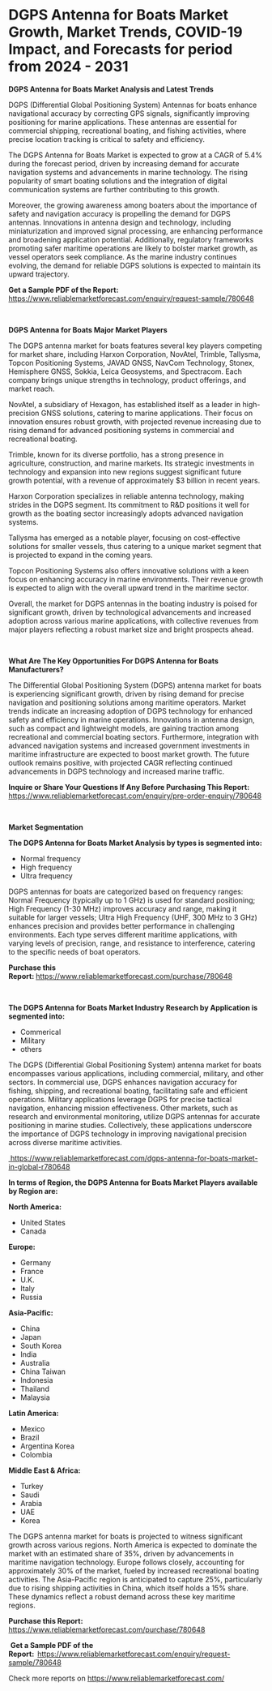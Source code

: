 <p><h1>DGPS Antenna for Boats Market Growth, Market Trends, COVID-19 Impact, and Forecasts for period from 2024 - 2031</h1></p><p><strong>DGPS Antenna for Boats Market Analysis and Latest Trends</strong></p>
<p><p>DGPS (Differential Global Positioning System) Antennas for boats enhance navigational accuracy by correcting GPS signals, significantly improving positioning for marine applications. These antennas are essential for commercial shipping, recreational boating, and fishing activities, where precise location tracking is critical to safety and efficiency.</p><p>The DGPS Antenna for Boats Market is expected to grow at a CAGR of 5.4% during the forecast period, driven by increasing demand for accurate navigation systems and advancements in marine technology. The rising popularity of smart boating solutions and the integration of digital communication systems are further contributing to this growth. </p><p>Moreover, the growing awareness among boaters about the importance of safety and navigation accuracy is propelling the demand for DGPS antennas. Innovations in antenna design and technology, including miniaturization and improved signal processing, are enhancing performance and broadening application potential. Additionally, regulatory frameworks promoting safer maritime operations are likely to bolster market growth, as vessel operators seek compliance. As the marine industry continues evolving, the demand for reliable DGPS solutions is expected to maintain its upward trajectory.</p></p>
<p><strong>Get a Sample PDF of the Report:&nbsp;</strong> <a href="https://www.reliablemarketforecast.com/enquiry/request-sample/780648?utm_campaign=1899&utm_medium=2&utm_source=Github&utm_content=ia&utm_term=30122024&utm_id=dgps-antenna-for-boats">https://www.reliablemarketforecast.com/enquiry/request-sample/780648</a></p>
<p>&nbsp;</p>
<p><strong>DGPS Antenna for Boats Major Market Players</strong></p>
<p><p>The DGPS antenna market for boats features several key players competing for market share, including Harxon Corporation, NovAtel, Trimble, Tallysma, Topcon Positioning Systems, JAVAD GNSS, NavCom Technology, Stonex, Hemisphere GNSS, Sokkia, Leica Geosystems, and Spectracom. Each company brings unique strengths in technology, product offerings, and market reach.</p><p>NovAtel, a subsidiary of Hexagon, has established itself as a leader in high-precision GNSS solutions, catering to marine applications. Their focus on innovation ensures robust growth, with projected revenue increasing due to rising demand for advanced positioning systems in commercial and recreational boating.</p><p>Trimble, known for its diverse portfolio, has a strong presence in agriculture, construction, and marine markets. Its strategic investments in technology and expansion into new regions suggest significant future growth potential, with a revenue of approximately $3 billion in recent years.</p><p>Harxon Corporation specializes in reliable antenna technology, making strides in the DGPS segment. Its commitment to R&D positions it well for growth as the boating sector increasingly adopts advanced navigation systems. </p><p>Tallysma has emerged as a notable player, focusing on cost-effective solutions for smaller vessels, thus catering to a unique market segment that is projected to expand in the coming years.</p><p>Topcon Positioning Systems also offers innovative solutions with a keen focus on enhancing accuracy in marine environments. Their revenue growth is expected to align with the overall upward trend in the maritime sector.</p><p>Overall, the market for DGPS antennas in the boating industry is poised for significant growth, driven by technological advancements and increased adoption across various marine applications, with collective revenues from major players reflecting a robust market size and bright prospects ahead.</p></p>
<p>&nbsp;</p>
<p><strong>What Are The Key Opportunities For DGPS Antenna for Boats Manufacturers?</strong></p>
<p><p>The Differential Global Positioning System (DGPS) antenna market for boats is experiencing significant growth, driven by rising demand for precise navigation and positioning solutions among maritime operators. Market trends indicate an increasing adoption of DGPS technology for enhanced safety and efficiency in marine operations. Innovations in antenna design, such as compact and lightweight models, are gaining traction among recreational and commercial boating sectors. Furthermore, integration with advanced navigation systems and increased government investments in maritime infrastructure are expected to boost market growth. The future outlook remains positive, with projected CAGR reflecting continued advancements in DGPS technology and increased marine traffic.</p></p>
<p><strong>Inquire or Share Your Questions If Any Before Purchasing This Report:</strong> <a href="https://www.reliablemarketforecast.com/enquiry/pre-order-enquiry/780648?utm_campaign=1899&utm_medium=2&utm_source=Github&utm_content=ia&utm_term=30122024&utm_id=dgps-antenna-for-boats">https://www.reliablemarketforecast.com/enquiry/pre-order-enquiry/780648</a></p>
<p>&nbsp;</p>
<p><strong>Market Segmentation</strong></p>
<p><strong>The DGPS Antenna for Boats Market Analysis by types is segmented into:</strong></p>
<p><ul><li>Normal frequency</li><li>High frequency</li><li>Ultra frequency</li></ul></p>
<p><p>DGPS antennas for boats are categorized based on frequency ranges: Normal Frequency (typically up to 1 GHz) is used for standard positioning; High Frequency (1-30 MHz) improves accuracy and range, making it suitable for larger vessels; Ultra High Frequency (UHF, 300 MHz to 3 GHz) enhances precision and provides better performance in challenging environments. Each type serves different maritime applications, with varying levels of precision, range, and resistance to interference, catering to the specific needs of boat operators.</p></p>
<p><strong>Purchase this Report:&nbsp;</strong><a href="https://www.reliablemarketforecast.com/purchase/780648?utm_campaign=1899&utm_medium=2&utm_source=Github&utm_content=ia&utm_term=30122024&utm_id=dgps-antenna-for-boats">https://www.reliablemarketforecast.com/purchase/780648</a></p>
<p>&nbsp;</p>
<p><strong>The DGPS Antenna for Boats Market Industry Research by Application is segmented into:</strong></p>
<p><ul><li>Commerical</li><li>Military</li><li>others</li></ul></p>
<p><p>The DGPS (Differential Global Positioning System) antenna market for boats encompasses various applications, including commercial, military, and other sectors. In commercial use, DGPS enhances navigation accuracy for fishing, shipping, and recreational boating, facilitating safe and efficient operations. Military applications leverage DGPS for precise tactical navigation, enhancing mission effectiveness. Other markets, such as research and environmental monitoring, utilize DGPS antennas for accurate positioning in marine studies. Collectively, these applications underscore the importance of DGPS technology in improving navigational precision across diverse maritime activities.</p></p>
<p><a href="https://www.reliablemarketforecast.com/dgps-antenna-for-boats-market-in-global-r780648?utm_campaign=1899&utm_medium=2&utm_source=Github&utm_content=ia&utm_term=30122024&utm_id=dgps-antenna-for-boats">&nbsp;https://www.reliablemarketforecast.com/dgps-antenna-for-boats-market-in-global-r780648</a></p>
<p><strong>In terms of Region, the DGPS Antenna for Boats Market Players available by Region are:</strong></p>
<p>
    <p> <strong> North America: </strong>
        <ul>
            <li>United States</li>
            <li>Canada</li>
        </ul>
        </p> 
    <p> <strong> Europe: </strong>
        <ul>
            <li>Germany</li>
            <li>France</li>
            <li>U.K.</li>
            <li>Italy</li>
            <li>Russia</li>
        </ul>
        </p> 
    <p> <strong> Asia-Pacific: </strong>
        <ul>
            <li>China</li>
            <li>Japan</li>
            <li>South Korea</li>
            <li>India</li>
            <li>Australia</li>
            <li>China Taiwan</li>
            <li>Indonesia</li>
            <li>Thailand</li>
            <li>Malaysia</li>
        </ul>
        </p> 
    <p> <strong> Latin America: </strong>
        <ul>
            <li>Mexico</li>
            <li>Brazil</li>
            <li>Argentina Korea</li>
            <li>Colombia</li>
        </ul>
        </p> 
    <p> <strong> Middle East & Africa: </strong>
        <ul>
            <li>Turkey</li>
            <li>Saudi</li>
            <li>Arabia</li>
            <li>UAE</li>
            <li>Korea</li>
        </ul>
    </p>
    </p>
<p><p>The DGPS antenna market for boats is projected to witness significant growth across various regions. North America is expected to dominate the market with an estimated share of 35%, driven by advancements in maritime navigation technology. Europe follows closely, accounting for approximately 30% of the market, fueled by increased recreational boating activities. The Asia-Pacific region is anticipated to capture 25%, particularly due to rising shipping activities in China, which itself holds a 15% share. These dynamics reflect a robust demand across these key maritime regions.</p></p>
<p><strong>Purchase this Report: </strong><a href="https://www.reliablemarketforecast.com/purchase/780648?utm_campaign=1899&utm_medium=2&utm_source=Github&utm_content=ia&utm_term=30122024&utm_id=dgps-antenna-for-boats">https://www.reliablemarketforecast.com/purchase/780648</a></p>
<p>&nbsp;<strong>Get a Sample PDF of the Report:&nbsp;&nbsp;</strong><a href="https://www.reliablemarketforecast.com/enquiry/request-sample/780648?utm_campaign=1899&utm_medium=2&utm_source=Github&utm_content=ia&utm_term=30122024&utm_id=dgps-antenna-for-boats">https://www.reliablemarketforecast.com/enquiry/request-sample/780648</a></p>
<p><strong></strong></p>
<p>Check more reports on <a href="https://www.reliablemarketforecast.com/?utm_campaign=1899&utm_medium=2&utm_source=Github&utm_content=ia&utm_term=30122024&utm_id=dgps-antenna-for-boats">https://www.reliablemarketforecast.com/</a></p>